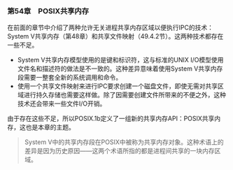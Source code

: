 ### 第54章　POSIX共享内存

在前面的章节中介绍了两种允许无关进程共享内存区域以便执行IPC的技术：System V共享内存（第48章）和共享文件映射（49.4.2节）。这两种技术都存在一些不足。

+ System V共享内存模型使用的是键和标识符，这与标准的UNIX I/O模型使用文件名和描述符的做法是不一致的。这种差异意味着使用System V共享内存段需要一整套全新的系统调用和命令。
+ 使用一个共享文件映射来进行IPC要求创建一个磁盘文件，即使无需对共享区域进行持久存储也需要这样做。除了因需要创建文件所带来的不便之外，这种技术还会带来一些文件I/O开销。

由于存在这些不足，所以POSIX.1b定义了一组新的共享内存API：POSIX共享内存，这也是本章的主题。

> System V中的共享内存段在POSIX中被称为共享内存对象。这种术语上的差异是因为历史原因——这两个术语所指的都是进程间共享的一块内存区域。

